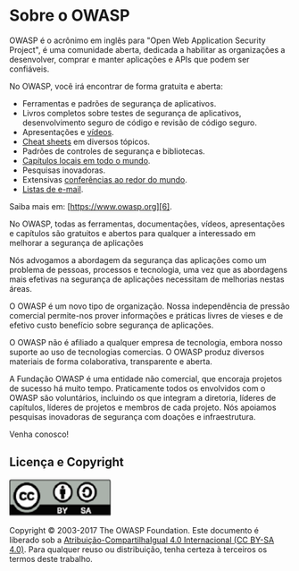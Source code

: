 Sobre o OWASP
===========

OWASP é o acrônimo em inglês para "Open Web Application Security Project", é uma comunidade aberta, dedicada a habilitar as organizações a desenvolver, comprar e manter aplicações e APIs que podem ser confiáveis.

No OWASP, você irá encontrar de forma gratuita e aberta:

*  Ferramentas e padrões de segurança de aplicativos.
* Livros completos sobre testes de segurança de aplicativos, desenvolvimento seguro de código e revisão de código seguro.
* Apresentações e [vídeos][1].
* [Cheat sheets][2] em diversos tópicos.
* Padrões de controles de segurança e bibliotecas.
* [Capítulos locais em todo o mundo][3].
* Pesquisas inovadoras.
* Extensivas [conferências ao redor do mundo][4].
* [Listas de e-mail][5].

Saiba mais em: [https://www.owasp.org][6].

No OWASP, todas as ferramentas, documentações, vídeos, apresentações e capítulos são gratuitos e abertos para qualquer a interessado em melhorar a segurança de aplicações

Nós advogamos a abordagem da segurança das aplicações como um problema de pessoas, processos e tecnologia, uma vez que as abordagens mais efetivas na segurança de aplicações necessitam de melhorias nestas áreas.

O OWASP é um novo tipo de organização. Nossa independência de pressão comercial permite-nos prover informações e práticas livres de vieses e de efetivo custo benefício sobre segurança de aplicações.

O OWASP não é afiliado a qualquer empresa de tecnologia, embora nosso suporte ao uso de tecnologias comercias. O OWASP produz diversos materiais de forma colaborativa, transparente e aberta.

A Fundação OWASP é uma entidade não comercial, que encoraja projetos de sucesso há muito tempo. Praticamente todos os envolvidos com o OWASP são voluntários, incluindo os que integram a diretoria, líderes de capítulos, líderes de projetos e membros de cada projeto. Nós apoiamos pesquisas inovadoras de segurança com doações e infraestrutura.

Venha conosco!

## Licença e Copyright

![license](images/license.png)

Copyright © 2003-2017 The OWASP Foundation. Este documento é liberado sob a [Atribuição-CompartilhaIgual 4.0 Internacional (CC BY-SA 4.0)][7]. Para qualquer reuso ou distribuição, tenha certeza à terceiros os termos deste trabalho.

[1]: https://www.youtube.com/user/OWASPGLOBAL
[2]: https://www.owasp.org/index.php/OWASP_Cheat_Sheet_Series
[3]: https://www.owasp.org/index.php/OWASP_Chapter
[4]: https://www.owasp.org/index.php/Category:OWASP_AppSec_Conference
[5]: https://lists.owasp.org/mailman/listinfo
[6]: https://www.owasp.org
[7]: https://creativecommons.org/licenses/by-sa/4.0/deed.pt_BR